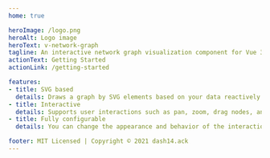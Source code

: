 ```yaml
---
home: true

heroImage: /logo.png
heroAlt: Logo image
heroText: v-network-graph
tagline: An interactive network graph visualization component for Vue 3
actionText: Getting Started
actionLink: /getting-started

features:
- title: SVG based
  details: Draws a graph by SVG elements based on your data reactively.
- title: Interactive
  details: Supports user interactions such as pan, zoom, drag nodes, and select, also with multi-touch.
- title: Fully configurable
  details: You can change the appearance and behavior of the interaction by the configuration.

footer: MIT Licensed | Copyright © 2021 dash14.ack
---
```

